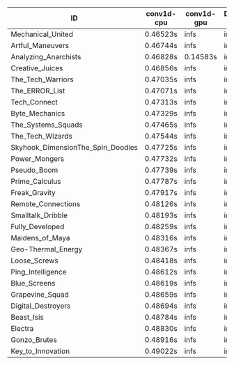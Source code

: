 |ID|conv1d-cpu|conv1d-gpu|DWSPConv2D-gpu|gemm-gpu|avg|
|-|-|-|-|-|-|
|Mechanical_United|0.46523s|infs|infs|4.55882s|infs|
|Artful_Maneuvers|0.46744s|infs|infs|4.70726s|infs|
|Analyzing_Anarchists|0.46828s|0.14583s|infs|4.49789s|infs|
|Creative_Juices|0.46856s|infs|infs|4.53329s|infs|
|The_Tech_Warriors|0.47035s|infs|infs|4.52150s|infs|
|The_ERROR_List|0.47071s|infs|infs|4.49683s|infs|
|Tech_Connect|0.47313s|infs|infs|4.52269s|infs|
|Byte_Mechanics|0.47329s|infs|infs|4.56485s|infs|
|The_Systems_Squads|0.47465s|infs|infs|4.54364s|infs|
|The_Tech_Wizards|0.47544s|infs|infs|4.54699s|infs|
|Skyhook_DimensionThe_Spin_Doodles|0.47725s|infs|infs|4.49084s|infs|
|Power_Mongers|0.47732s|infs|infs|4.55728s|infs|
|Pseudo_Boom|0.47739s|infs|infs|4.54655s|infs|
|Prime_Calculus|0.47787s|infs|infs|4.55610s|infs|
|Freak_Gravity|0.47917s|infs|infs|4.51093s|infs|
|Remote_Connections|0.48126s|infs|infs|4.54413s|infs|
|Smalltalk_Dribble|0.48193s|infs|infs|4.52599s|infs|
|Fully_Developed|0.48259s|infs|infs|4.55312s|infs|
|Maidens_of_Maya|0.48316s|infs|infs|4.52520s|infs|
|Geo-Thermal_Energy|0.48367s|infs|infs|4.54914s|infs|
|Loose_Screws|0.48418s|infs|infs|4.54194s|infs|
|Ping_Intelligence|0.48612s|infs|infs|4.54334s|infs|
|Blue_Screens|0.48619s|infs|infs|4.51822s|infs|
|Grapevine_Squad|0.48659s|infs|infs|4.53549s|infs|
|Digital_Destroyers|0.48694s|infs|infs|4.49527s|infs|
|Beast_Isis|0.48784s|infs|infs|4.53928s|infs|
|Electra|0.48830s|infs|infs|4.56102s|infs|
|Gonzo_Brutes|0.48916s|infs|infs|4.49751s|infs|
|Key_to_Innovation|0.49022s|infs|infs|4.53899s|infs|
